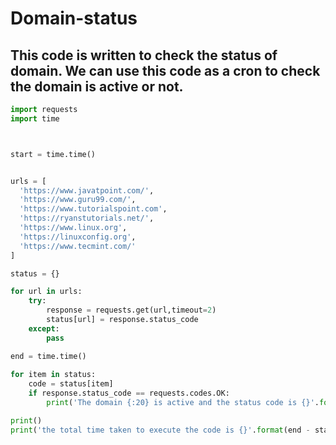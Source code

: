 # Domain-status
## This code is written to check the status of domain. We can use this code as a cron to check the domain is active or not. 

```python
import requests
import time



start = time.time()


urls = [
  'https://www.javatpoint.com/',
  'https://www.guru99.com/',
  'https://www.tutorialspoint.com',
  'https://ryanstutorials.net/',
  'https://www.linux.org',
  'https://linuxconfig.org',
  'https://www.tecmint.com/'
]

status = {}

for url in urls:
    try:
        response = requests.get(url,timeout=2)
        status[url] = response.status_code
    except:
        pass

end = time.time()
    
for item in status:
    code = status[item]
    if response.status_code == requests.codes.OK:
        print('The domain {:20} is active and the status code is {}'.format(item,code))

print()
print('the total time taken to execute the code is {}'.format(end - start))
```
